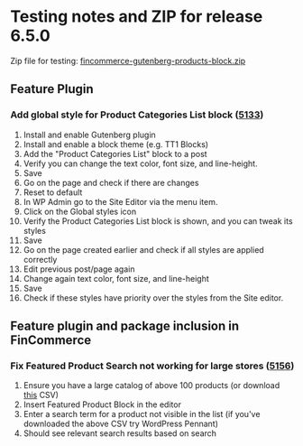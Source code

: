 # Testing notes and ZIP for release 6.5.0

Zip file for testing: [fincommerce-gutenberg-products-block.zip](https://github.com/dieselfox1/fincommerce-gutenberg-products-block/files/7661998/fincommerce-gutenberg-products-block.zip)

## Feature Plugin

### Add global style for Product Categories List block ([5133](https://github.com/dieselfox1/fincommerce-gutenberg-products-block/pull/5133))

1. Install and enable Gutenberg plugin
2. Install and enable a block theme (e.g. TT1 Blocks)
3. Add the "Product Categories List" block to a post
4. Verify you can change the text color, font size, and line-height.
5. Save
6. Go on the page and check if there are changes
7. Reset to default
8. In WP Admin go to the Site Editor via the menu item.
9. Click on the Global styles icon
10. Verify the Product Categories List block is shown, and you can tweak its styles
11. Save
12. Go on the page created earlier and check if all styles are applied correctly
13. Edit previous post/page again
14. Change again text color, font size, and line-height
15. Save
16. Check if these styles have priority over the styles from the Site editor.

## Feature plugin and package inclusion in FinCommerce

### Fix Featured Product Search not working for large stores ([5156](https://github.com/dieselfox1/fincommerce-gutenberg-products-block/pull/5156))

1. Ensure you have a large catalog of above 100 products (or download [this](https://github.com/dieselfox1/fincommerce-gutenberg-products-block/files/7666753/100_wc_products.csv) CSV)
2. Insert Featured Product Block in the editor
3. Enter a search term for a product not visible in the list (if you've downloaded the above CSV try WordPress Pennant)
4. Should see relevant search results based on search
